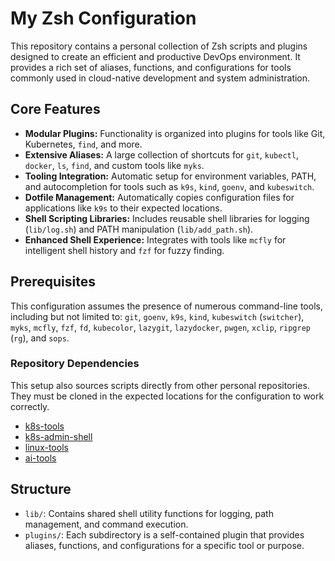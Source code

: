 # My Zsh Configuration

This repository contains a personal collection of Zsh scripts and plugins designed to create an efficient and productive DevOps environment. It provides a rich set of aliases, functions, and configurations for tools commonly used in cloud-native development and system administration.

## Core Features

-   **Modular Plugins:** Functionality is organized into plugins for tools like Git, Kubernetes, `find`, and more.
-   **Extensive Aliases:** A large collection of shortcuts for `git`, `kubectl`, `docker`, `ls`, `find`, and custom tools like `myks`.
-   **Tooling Integration:** Automatic setup for environment variables, PATH, and autocompletion for tools such as `k9s`, `kind`, `goenv`, and `kubeswitch`.
-   **Dotfile Management:** Automatically copies configuration files for applications like `k9s` to their expected locations.
-   **Shell Scripting Libraries:** Includes reusable shell libraries for logging (`lib/log.sh`) and PATH manipulation (`lib/add_path.sh`).
-   **Enhanced Shell Experience:** Integrates with tools like `mcfly` for intelligent shell history and `fzf` for fuzzy finding.

## Prerequisites

This configuration assumes the presence of numerous command-line tools, including but not limited to: `git`, `goenv`, `k9s`, `kind`, `kubeswitch` (`switcher`), `myks`, `mcfly`, `fzf`, `fd`, `kubecolor`, `lazygit`, `lazydocker`, `pwgen`, `xclip`, `ripgrep` (`rg`), and `sops`.

### Repository Dependencies

This setup also sources scripts directly from other personal repositories. They must be cloned in the expected locations for the configuration to work correctly.

-   [k8s-tools](https://github.com/fritz/k8s-tools)
-   [k8s-admin-shell](https://github.com/fritz/k8s-admin-shell)
-   [linux-tools](https://github.com/fritz/linux-tools)
-   [ai-tools](https://github.com/fritz/ai-tools)

## Structure

-   `lib/`: Contains shared shell utility functions for logging, path management, and command execution.
-   `plugins/`: Each subdirectory is a self-contained plugin that provides aliases, functions, and configurations for a specific tool or purpose.
